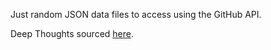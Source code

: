 Just random JSON data files to access using the GitHub API.

Deep Thoughts sourced [here](https://www.sccs.swarthmore.edu/users/99/mimno/humor/deep.thoughts.txt).
